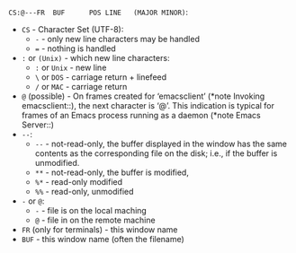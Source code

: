 `CS:@---FR  BUF      POS LINE   (MAJOR MINOR)`:
- `CS` - Character Set (UTF-8):
    - `-` - only new line characters may be handled
    - `=` - nothing is handled
- `:` or `(Unix)` - which new line characters:
    - `:` or `Unix` - new line
    - `\` or `DOS`  - carriage return + linefeed
    - `/` or `MAC`  - carriage return
- `@` (possible) - On frames created for ‘emacsclient’ (*note Invoking emacsclient::), the next character is ‘@’.  This indication is typical for frames of an Emacs process running as a daemon (*note Emacs Server::)
- `--`:
    - `--` - not-read-only, the buffer displayed in the window has the same contents as the corresponding file on the disk; i.e., if the buffer is unmodified.  
    - `**` - not-read-only, the buffer is modified, 
    - `%*` - read-only modified
    - `%%` - read-only, unmodified
- `-` or `@`:
    - `-` - file is on the local maching
    - `@` - file in on the remote machine
- `FR` (only for terminals) - this window name
- `BUF` - this window name (often the filename)